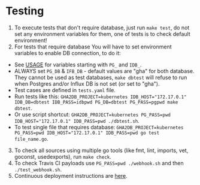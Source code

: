 # Testing
1. To execute tests that don't require database, just run `make test`, do not set any environment variables for them, one of tests is to check default environment!
2. For tests that require database You will have to set environment variables to enable DB connection, to do it:
- See [USAGE](https://github.com/cncf/devstats/blob/master/USAGE.md) for variables starting with `PG_` and `IDB_`.
- ALWAYS set `PG_DB` & `IFB_DB` - default values are "gha" for both database. They cannot be used as test databases, `make dbtest` will refuse to run when Postgres and/or Influx DB is not set (or set to "gha").
- Test cases are defined in `tests.yaml` file.
- Run tests like this: `GHA2DB_PROJECT=kubernetes IDB_HOST="172.17.0.1" IDB_DB=dbtest IDB_PASS=idbpwd PG_DB=dbtest PG_PASS=pgpwd make dbtest`.
- Or use script shortcut: `GHA2DB_PROJECT=kubernetes PG_PASS=pwd IDB_HOST="172.17.0.1" IDB_PASS=pwd ./dbtest.sh`.
- To test single file that requires database: `GHA2DB_PROJECT=kubernetes PG_PASS=pwd IDB_HOST="172.17.0.1" IDB_PASS=pwd go test file_name.go`.
3. To check all sources using multiple go tools (like fmt, lint, imports, vet, goconst, usedexports), run `make check`.
4. To check Travis CI payloads use `PG_PASS=pwd ./webhook.sh` and then `./test_webhook.sh`.
5. Continuous deployment instructions are [here](https://github.com/cncf/devstats/blob/master/CONTINUOUS_DEPLOYMENT.md).
